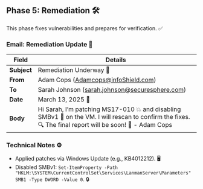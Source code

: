 
## Phase 5: Remediation 🛠️

This phase fixes vulnerabilities and prepares for verification. ✅

### Email: Remediation Update 📧

| Field       | Details                              |
|-------------|--------------------------------------|
| **Subject** | Remediation Underway 🔧  |
| **From**    | Adam Cops (Adamcops@infoShield.com) |
| **To**      | Sarah Johnson (sarah.johnson@securesphere.com) |
| **Date**    | March 13, 2025 📅                      |
| **Body**    | Hi Sarah, I’m patching MS17-010 💥 and disabling SMBv1 📡 on the VM. I will rescan to confirm the fixes. 🔍 The final report will be soon! 📝 - Adam Cops |


### Technical Notes ⚙️

- Applied patches via Windows Update (e.g., KB4012212). 🖥️
- Disabled SMBv1: `Set-ItemProperty -Path "HKLM:\SYSTEM\CurrentControlSet\Services\LanmanServer\Parameters" SMB1 -Type DWORD -Value 0`. 🔒
